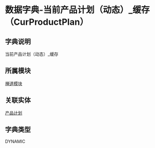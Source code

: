 # 数据字典-当前产品计划（动态）_缓存（CurProductPlan）
## 字典说明
当前产品计划（动态）_缓存

## 所属模块
[禅道模块](../module/zentao)

## 关联实体
[产品计划](../module/zentao/ProductPlan)

## 字典类型
DYNAMIC



